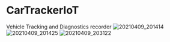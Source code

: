 # CarTrackerIoT
Vehicle Tracking and Diagnostics recorder
![20210409_201414](https://user-images.githubusercontent.com/40345758/114166368-faeaa280-9970-11eb-8046-6de91c700c91.jpg)
![20210409_201425](https://user-images.githubusercontent.com/40345758/114166372-fc1bcf80-9970-11eb-9a06-04a658da7ba0.jpg)
![20210409_203122](https://user-images.githubusercontent.com/40345758/114167915-eb6c5900-9972-11eb-9a24-4c9512c5d794.jpg)
